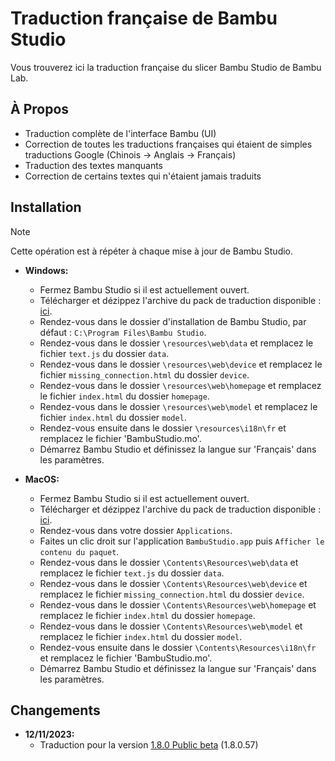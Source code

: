 # Traduction française de Bambu Studio
Vous trouverez ici la traduction française du slicer Bambu Studio de Bambu Lab.

## À Propos

- Traduction complète de l'interface Bambu (UI)
- Correction de toutes les traductions françaises qui étaient de simples traductions Google (Chinois -> Anglais -> Français)
- Traduction des textes manquants
- Correction de certains textes qui n'étaient jamais traduits

## Installation

> [!NOTE]
> Cette opération est à répéter à chaque mise à jour de Bambu Studio.

- **Windows:**
  - Fermez Bambu Studio si il est actuellement ouvert.
  - Télécharger et dézippez l'archive du pack de traduction disponible : [ici](https://github.com/Guilouz/Traduction-FR-BambuStudio/archive/refs/heads/main.zip).
  - Rendez-vous dans le dossier d'installation de Bambu Studio, par défaut : `C:\Program Files\Bambu Studio`.
  - Rendez-vous dans le dossier `\resources\web\data` et remplacez le fichier `text.js` du dossier `data`.
  - Rendez-vous dans le dossier `\resources\web\device` et remplacez le fichier `missing_connection.html` du dossier `device`.
  - Rendez-vous dans le dossier `\resources\web\homepage` et remplacez le fichier `index.html` du dossier `homepage`.
  - Rendez-vous dans le dossier `\resources\web\model` et remplacez le fichier `index.html` du dossier `model`.
  - Rendez-vous ensuite dans le dossier `\resources\i18n\fr` et remplacez le fichier 'BambuStudio.mo'.
  - Démarrez Bambu Studio et définissez la langue sur 'Français' dans les paramètres.

- **MacOS:**
  - Fermez Bambu Studio si il est actuellement ouvert.
  - Télécharger et dézippez l'archive du pack de traduction disponible : [ici](https://github.com/Guilouz/Traduction-FR-BambuStudio/archive/refs/heads/main.zip).
  - Rendez-vous dans votre dossier `Applications`.
  - Faites un clic droit sur l'application `BambuStudio.app` puis `Afficher le contenu du paquet`.
  - Rendez-vous dans le dossier `\Contents\Resources\web\data` et remplacez le fichier `text.js` du dossier `data`.
  - Rendez-vous dans le dossier `\Contents\Resources\web\device` et remplacez le fichier `missing_connection.html` du dossier `device`.
  - Rendez-vous dans le dossier `\Contents\Resources\web\homepage` et remplacez le fichier `index.html` du dossier `homepage`.
  - Rendez-vous dans le dossier `\Contents\Resources\web\model` et remplacez le fichier `index.html` du dossier `model`.
  - Rendez-vous ensuite dans le dossier `\Contents\Resources\i18n\fr` et remplacez le fichier 'BambuStudio.mo'.
  - Démarrez Bambu Studio et définissez la langue sur 'Français' dans les paramètres.

## Changements

- **12/11/2023:**
  - Traduction pour la version [1.8.0 Public beta](https://github.com/bambulab/BambuStudio/releases/tag/v01.08.00.57) (1.8.0.57)
